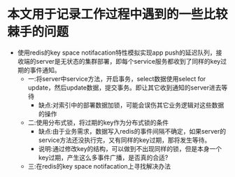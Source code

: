 # 本文用于记录工作过程中遇到的一些比较棘手的问题

* 使用redis的key space notifacation特性模拟实现app push的延迟队列，接收端的server是无状态的集群部署，即每个service服务都收到了同样的key过期的事件通知。
    * 一:将server中service方法，开启事务，select数据使用select for update，然后update数据，提交事务。即让其它收到通知的server进去等待
        * 缺点:对索引中的部署数据加锁，可能会误伤其它业务逻辑对这些数据的操作
    * 二:使用分布式锁，将过期的key作为分布式锁的条件
        * 缺点:由于业务需求，数据写入redis的事件间隔不确定，如果server的service方法还没执行完，又有同样的key过期，那将发生等待。
        * 说明:通过修改key的结构，可以做到不出现同样的锁，但是本身一个key过期，产生这么多事件广播，是否真的合适?
    * 三:在redis的key space notifacation上寻找解决办法
        